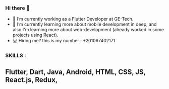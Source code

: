 ### Hi there 👋


- 🔭 I’m currently working as a Flutter Developer at GE-Tech.
- 🌱 I’m currently learning more about mobile development in deep, and also I'm learning more about web-development (already worked in some projects using React).
- 💻 Hiring me? this is my number : +201067402171 

### SKILLS :
## Flutter, Dart, Java, Android, HTML, CSS, JS, React.js, Redux, 

<!--
**imoeadel/imoeadel** is a ✨ _special_ ✨ repository because its `README.md` (this file) appears on your GitHub profile.

Here are some ideas to get you started:

- 🔭 I’m currently working on ...
- 🌱 I’m currently learning ...
- 👯 I’m looking to collaborate on ...
- 🤔 I’m looking for help with ...
- 💬 Ask me about ...
- 📫 How to reach me: ...
- 😄 Pronouns: ...
- ⚡ Fun fact: ...
-->
